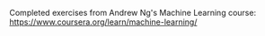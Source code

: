 Completed exercises from Andrew Ng's Machine Learning course: https://www.coursera.org/learn/machine-learning/
